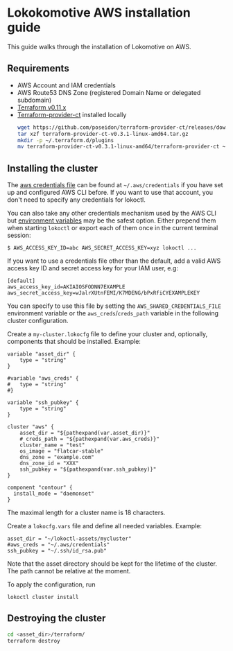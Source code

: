 # Lokokomotive AWS installation guide

This guide walks through the installation of Lokomotive on AWS.

## Requirements

* AWS Account and IAM credentials
* AWS Route53 DNS Zone (registered Domain Name or delegated subdomain)
* [Terraform v0.11.x](https://www.terraform.io/downloads.html)
* [Terraform-provider-ct](https://github.com/coreos/terraform-provider-ct) installed locally
    ```bash
    wget https://github.com/poseidon/terraform-provider-ct/releases/download/v0.3.1/terraform-provider-ct-v0.3.1-linux-amd64.tar.gz
    tar xzf terraform-provider-ct-v0.3.1-linux-amd64.tar.gz
    mkdir -p ~/.terraform.d/plugins
    mv terraform-provider-ct-v0.3.1-linux-amd64/terraform-provider-ct ~/.terraform.d/plugins/terraform-provider-ct_v0.3.1
    ```

## Installing the cluster

The [aws credentials file](https://docs.aws.amazon.com/cli/latest/userguide/cli-chap-configure.html) can be found at `~/.aws/credentials` if you have set up and configured AWS CLI before.
If you want to use that account, you don't need to specify any credentials for lokoctl.

You can also take any other credentials mechanism used by the AWS CLI but [environment variables](https://docs.aws.amazon.com/cli/latest/userguide/cli-configure-envvars.html)
may be the safest option. Either prepend them when starting `lokoctl` or export each of them once in the current terminal session:

```
$ AWS_ACCESS_KEY_ID=abc AWS_SECRET_ACCESS_KEY=xyz lokoctl ...
```

If you want to use a credentials file other than the default, add a valid AWS access key ID and secret access key for your IAM user, e.g:

```
[default]
aws_access_key_id=AKIAIOSFODNN7EXAMPLE
aws_secret_access_key=wJalrXUtnFEMI/K7MDENG/bPxRfiCYEXAMPLEKEY
```

You can specify to use this file by setting the `AWS_SHARED_CREDENTIALS_FILE` environment variable or the `aws_creds`/`creds_path` variable in the following cluster configuration.

Create a `my-cluster.lokocfg` file to define your cluster and, optionally,
components that should be installed. Example:

```
variable "asset_dir" {
	type = "string"
}

#variable "aws_creds" {
#	type = "string"
#}

variable "ssh_pubkey" {
	type = "string"
}

cluster "aws" {
	asset_dir = "${pathexpand(var.asset_dir)}"
	# creds_path = "${pathexpand(var.aws_creds)}"
	cluster_name = "test"
	os_image = "flatcar-stable"
	dns_zone = "example.com"
	dns_zone_id = "XXX"
	ssh_pubkey = "${pathexpand(var.ssh_pubkey)}"
}

component "contour" {
  install_mode = "daemonset"
}
```

The maximal length for a cluster name is 18 characters.

Create a `lokocfg.vars` file and define all needed variables. Example:

```
asset_dir = "~/lokoctl-assets/mycluster"
#aws_creds = "~/.aws/credentials"
ssh_pubkey = "~/.ssh/id_rsa.pub"
```

Note that the asset directory should be kept for the lifetime of the cluster.
The path cannot be relative at the moment.

To apply the configuration, run

```
lokoctl cluster install
```

## Destroying the cluster

```bash
cd <asset_dir>/terraform/
terraform destroy
```
